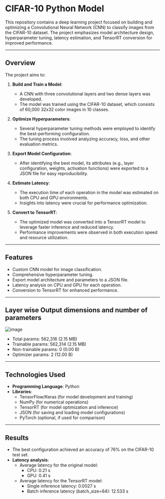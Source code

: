 # CIFAR-10 Python Model

This repository contains a deep learning project focused on building and optimizing a Convolutional Neural Network (CNN) to classify images from the CIFAR-10 dataset. The project emphasizes model architecture design, hyperparameter tuning, latency estimation, and TensorRT conversion for improved performance.

---

## Overview

The project aims to:

1. **Build and Train a Model**:
   - A CNN with three convolutional layers and two dense layers was developed.
   - The model was trained using the CIFAR-10 dataset, which consists of 60,000 32x32 color images in 10 classes.

2. **Optimize Hyperparameters**:
   - Several hyperparameter tuning methods were employed to identify the best-performing configuration.
   - The tuning process involved analyzing accuracy, loss, and other evaluation metrics.

3. **Export Model Configuration**:
   - After identifying the best model, its attributes (e.g., layer configuration, weights, activation functions) were exported to a JSON file for easy reproducibility.

4. **Estimate Latency**:
   - The execution time of each operation in the model was estimated on both CPU and GPU environments.
   - Insights into latency were crucial for performance optimization.

5. **Convert to TensorRT**:
   - The optimized model was converted into a TensorRT model to leverage faster inference and reduced latency.
   - Performance improvements were observed in both execution speed and resource utilization.

---

## Features

- Custom CNN model for image classification.
- Comprehensive hyperparameter tuning.
- Export model architecture and parameters to a JSON file.
- Latency analysis on CPU and GPU for each operation.
- Conversion to TensorRT for enhanced performance.

---

## Layer wise Output dimensions and number of parameters

![image](https://github.com/user-attachments/assets/22aafa69-b519-43f3-92ad-410c12dd9bdf)


 - Total params: 562,316 (2.15 MB)
 - Trainable params: 562,314 (2.15 MB)
 - Non-trainable params: 0 (0.00 B)
 - Optimizer params: 2 (12.00 B)

--- 

## Technologies Used

- **Programming Language**: Python
- **Libraries**:
  - TensorFlow/Keras (for model development and training)
  - NumPy (for numerical operations)
  - TensorRT (for model optimization and inference)
  - JSON (for saving and loading model configurations)
  - PyTorch (optional, if used for comparison)

---

## Results

- The best configuration achieved an accuracy of 76% on the CIFAR-10 test set.
- **Latency analysis**:
  - Average latency for the original model:
    - CPU: 0.21 s
    - GPU: 0.41 s
  - Average latency for the TensorRT model:
    - Single inference latency: 0.0027 s
    - Batch inference latency (batch_size=64): 12.533 s
